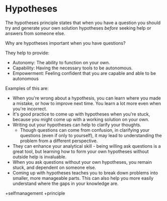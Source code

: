 # Hypotheses

The hypotheses principle states that when you have a question you should try and generate your own solution hypotheses *before* seeking help or answers from someone else.

Why are hypotheses important when you have questions?

They help to provide:

- Autonomy: The ability to function on your own.
- Capability: Having the necessary tools to be autonomous.
- Empowerment: Feeling confident that you are capable and able to be autonomous

Examples of this are:

- When you're wrong about a hypothesis, you can learn where you made a mistake, or how to improve next time. You learn a lot more even when you're incorrect.
- It's good practice to come up with hypotheses when you're stuck, because you might come up with a working solution on your own.
- Writing out your hypotheses can help to clarify your thoughts.
    - Though questions can come from confusion, in clarifying your questions (even if only to yourself), it may lead to understanding the problem from a different perspective.
- They can enhance your analytical skill - being willing ask questions is a great tool, but learning how to form your own hypotheses without outside help is invaluable.
- When you ask questions without your own hypotheses, you remain stuck, and dependent on someone else.
- Coming up with hypotheses teaches you to break down problems into smaller, more manageable parts. This can also help you more easily understand where the gaps in your knowledge are.

+selfmanagement
+principle

